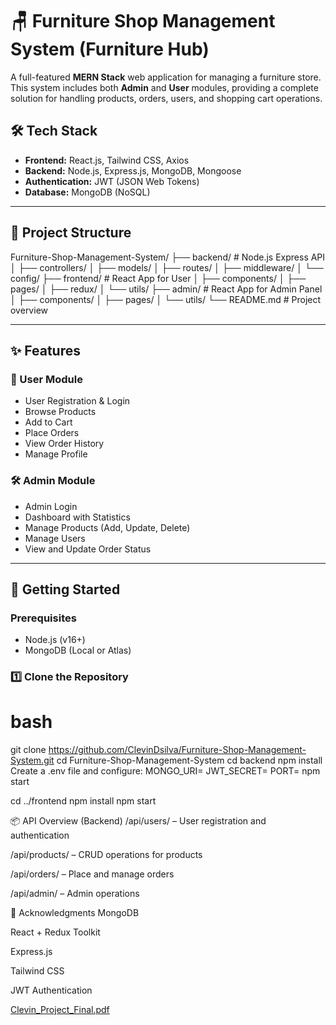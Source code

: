 # 🪑 Furniture Shop Management System (Furniture Hub)

A full-featured **MERN Stack** web application for managing a furniture store. This system includes both **Admin** and **User** modules, providing a complete solution for handling products, orders, users, and shopping cart operations.

## 🛠️ Tech Stack

- **Frontend:** React.js, Tailwind CSS, Axios
- **Backend:** Node.js, Express.js, MongoDB, Mongoose
- **Authentication:** JWT (JSON Web Tokens)
- **Database:** MongoDB (NoSQL)

---

## 📁 Project Structure

Furniture-Shop-Management-System/
├── backend/ # Node.js Express API
│ ├── controllers/
│ ├── models/
│ ├── routes/
│ ├── middleware/
│ └── config/
├── frontend/ # React App for User
│ ├── components/
│ ├── pages/
│ ├── redux/
│ └── utils/
├── admin/ # React App for Admin Panel
│ ├── components/
│ ├── pages/
│ └── utils/
└── README.md # Project overview


---

## ✨ Features

### 👥 User Module
- User Registration & Login
- Browse Products
- Add to Cart
- Place Orders
- View Order History
- Manage Profile

### 🛠 Admin Module
- Admin Login
- Dashboard with Statistics
- Manage Products (Add, Update, Delete)
- Manage Users
- View and Update Order Status

---

## 🚀 Getting Started

### Prerequisites
- Node.js (v16+)
- MongoDB (Local or Atlas)

### 1️⃣ Clone the Repository

# bash
git clone https://github.com/ClevinDsilva/Furniture-Shop-Management-System.git
cd Furniture-Shop-Management-System
cd backend
npm install
Create a .env file and configure:
MONGO_URI=
JWT_SECRET=
PORT=
npm start


cd ../frontend
npm install
npm start

📦 API Overview (Backend)
/api/users/ – User registration and authentication

/api/products/ – CRUD operations for products

/api/orders/ – Place and manage orders

/api/admin/ – Admin operations

🙌 Acknowledgments
MongoDB

React + Redux Toolkit

Express.js

Tailwind CSS

JWT Authentication


[Clevin_Project_Final.pdf](https://github.com/user-attachments/files/20802947/Clevin_Project_Final.pdf)
